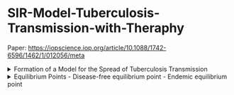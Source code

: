 # SIR-Model-Tuberculosis-Transmission-with-Theraphy
Paper: https://iopscience.iop.org/article/10.1088/1742-6596/1462/1/012056/meta

<details><summary>Formation of a Model for the Spread of Tuberculosis Transmission</summary>
- Suspectible
- Infected
- Recovered 
  </details>

<details><summary>Equilibrium Points
- Disease-free equilibrium point
- Endemic equilibrium point 
  </details>
